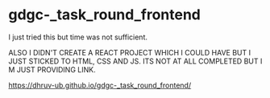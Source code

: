 # gdgc-_task_round_frontend
I just tried this but time was not sufficient.


ALSO I DIDN'T CREATE A REACT PROJECT WHICH I COULD HAVE BUT I JUST STICKED TO HTML, CSS AND JS.
ITS NOT AT ALL COMPLETED BUT I M JUST PROVIDING LINK.

https://dhruv-ub.github.io/gdgc-_task_round_frontend/
